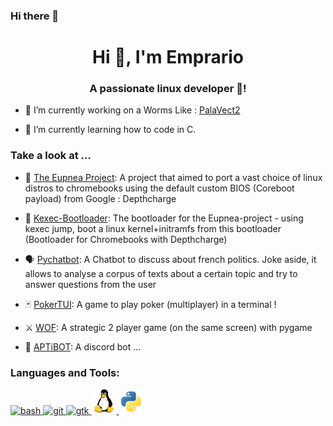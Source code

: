 ### Hi there 👋

<h1 align="center">Hi 👋, I'm Emprario</h1>
<h3 align="center">A passionate linux developer 🐧!</h3>

- 🔭 I’m currently working on a Worms Like : [PalaVect2](https://github.com/Emprario/PalaVect2)

- 🌱 I’m currently learning how to code in C.

### Take a look at ...

- 🍃 [The Eupnea Project](https://github.com/eupnea-project): A project that aimed to port a vast choice of linux distros to chromebooks using the default custom BIOS (Coreboot payload) from Google : Depthcharge  

- 🦘 [Kexec-Bootloader](https://github.com/Emprario/kexec-bootloader): The bootloader for the Eupnea-project - using kexec jump, boot a linux kernel+initramfs from this bootloader (Bootloader for Chromebooks with Depthcharge)

- 🗣️ [Pychatbot](https://github.com/Emprario/pychatbot-cameleri-guignolle-a): A Chatbot to discuss about french politics. Joke aside, it allows to analyse a corpus of texts about a certain topic and try to answer questions from the user 

- 🃏 [PokerTUI](https://github.com/Emprario/PokerTUI): A game to play poker (multiplayer) in a terminal !

- ⚔️ [WOF](https://github.com/Emprario/WOF): A strategic 2 player game (on the same screen) with pygame

- 👢 [APTiBOT](https://github.com/Emprario/APTiBOT_src): A discord bot ...

<h3 align="left">Languages and Tools:</h3>
<p align="left"> <a href="https://www.gnu.org/software/bash/" target="_blank" rel="noreferrer"> <img src="https://www.vectorlogo.zone/logos/gnu_bash/gnu_bash-icon.svg" alt="bash" width="40" height="40"/> </a> <a href="https://git-scm.com/" target="_blank" rel="noreferrer"> <img src="https://www.vectorlogo.zone/logos/git-scm/git-scm-icon.svg" alt="git" width="40" height="40"/> </a> <a href="https://www.gtk.org/" target="_blank" rel="noreferrer"> <img src="https://upload.wikimedia.org/wikipedia/commons/7/71/GTK_logo.svg" alt="gtk" width="40" height="40"/> </a> <a href="https://www.linux.org/" target="_blank" rel="noreferrer"> <img src="https://raw.githubusercontent.com/devicons/devicon/master/icons/linux/linux-original.svg" alt="linux" width="40" height="40"/> </a> <a href="https://www.python.org" target="_blank" rel="noreferrer"> <img src="https://raw.githubusercontent.com/devicons/devicon/master/icons/python/python-original.svg" alt="python" width="40" height="40"/> </a> </p>
